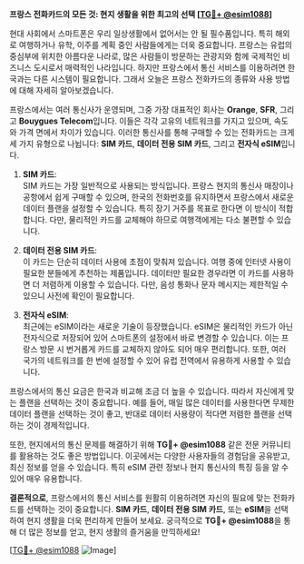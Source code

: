 **프랑스 전화카드의 모든 것: 현지 생활을 위한 최고의 선택 [[TG💪+ @esim1088](https://t.me/s/esim1088)]**

현대 사회에서 스마트폰은 우리 일상생활에서 없어서는 안 될 필수품입니다. 특히 해외로 여행하거나 유학, 이주를 계획 중인 사람들에게는 더욱 중요합니다. 프랑스는 유럽의 중심부에 위치한 아름다운 나라로, 많은 사람들이 방문하는 관광지와 함께 국제적인 비즈니스 도시로서 매력적인 나라입니다. 하지만 프랑스에서 통신 서비스를 이용하려면 한국과는 다른 시스템이 필요합니다. 그래서 오늘은 프랑스 전화카드의 종류와 사용 방법에 대해 자세히 알아보겠습니다.

프랑스에서는 여러 통신사가 운영되며, 그중 가장 대표적인 회사는 **Orange**, **SFR**, 그리고 **Bouygues Telecom**입니다. 이들은 각각 고유의 네트워크를 가지고 있으며, 속도와 가격 면에서 차이가 있습니다. 이러한 통신사를 통해 구매할 수 있는 전화카드는 크게 세 가지 유형으로 나뉩니다: **SIM 카드**, **데이터 전용 SIM 카드**, 그리고 **전자식 eSIM**입니다.

1. **SIM 카드**:  
SIM 카드는 가장 일반적으로 사용되는 방식입니다. 프랑스 현지의 통신사 매장이나 공항에서 쉽게 구매할 수 있으며, 한국의 전화번호를 유지하면서 프랑스에서 새로운 데이터 플랜을 설정할 수 있습니다. 특히 장기 거주를 목표로 한다면 이 방식이 적합합니다. 다만, 물리적인 카드를 교체해야 하므로 여행객에게는 다소 불편할 수 있습니다.

2. **데이터 전용 SIM 카드**:  
이 카드는 단순히 데이터 사용에 초점이 맞춰져 있습니다. 여행 중에 인터넷 사용이 필요한 분들에게 추천하는 제품입니다. 데이터만 필요한 경우라면 이 카드를 사용하면 더 저렴하게 이용할 수 있습니다. 다만, 음성 통화나 문자 메시지는 제한적일 수 있으니 사전에 확인이 필요합니다.

3. **전자식 eSIM**:  
최근에는 eSIM이라는 새로운 기술이 등장했습니다. eSIM은 물리적인 카드가 아닌 전자식으로 저장되어 있어 스마트폰의 설정에서 바로 변경할 수 있습니다. 이는 프랑스 방문 시 번거롭게 카드를 교체하지 않아도 되어 매우 편리합니다. 또한, 여러 국가의 네트워크를 한 번에 설정할 수 있어 유럽 전역에서 유용하게 사용할 수 있습니다.

프랑스에서의 통신 요금은 한국과 비교해 조금 더 높을 수 있습니다. 따라서 자신에게 맞는 플랜을 선택하는 것이 중요합니다. 예를 들어, 매일 많은 데이터를 사용한다면 무제한 데이터 플랜을 선택하는 것이 좋고, 반대로 데이터 사용량이 적다면 저렴한 플랜을 선택하는 것이 경제적입니다.

또한, 현지에서의 통신 문제를 해결하기 위해 **TG💪+ @esim1088** 같은 전문 커뮤니티를 활용하는 것도 좋은 방법입니다. 이곳에서는 다양한 사용자들의 경험담을 공유받고, 최신 정보를 얻을 수 있습니다. 특히 eSIM 관련 정보나 현지 통신사의 특징 등을 알 수 있어 매우 유용합니다.

**결론적으로**, 프랑스에서의 통신 서비스를 원활히 이용하려면 자신의 필요에 맞는 전화카드를 선택하는 것이 중요합니다. **SIM 카드**, **데이터 전용 SIM 카드**, 또는 **eSIM**을 선택하여 현지 생활을 더욱 편리하게 만들어 보세요. 궁극적으로 **TG💪+ @esim1088**을 통해 더 많은 정보를 얻고, 현지 생활의 즐거움을 만끽하세요!

[[TG💪+ @esim1088](https://t.me/s/esim1088) ![Image](https://i.postimg.cc/Y0z9fWf4/image.png)]